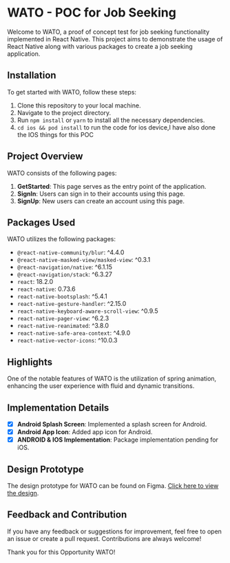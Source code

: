 # WATO - POC for Job Seeking

Welcome to WATO, a proof of concept test for job seeking functionality implemented in React Native. This project aims to demonstrate the usage of React Native along with various packages to create a job seeking application.

## Installation

To get started with WATO, follow these steps:

1. Clone this repository to your local machine.
2. Navigate to the project directory.
3. Run `npm install` or `yarn` to install all the necessary dependencies.
4.  `cd ios && pod install` to run the code for ios device,I have also done the IOS things for this POC

## Project Overview

WATO consists of the following pages:

1. **GetStarted**: This page serves as the entry point of the application.
2. **SignIn**: Users can sign in to their accounts using this page.
3. **SignUp**: New users can create an account using this page.

## Packages Used

WATO utilizes the following packages:

- `@react-native-community/blur`: ^4.4.0
- `@react-native-masked-view/masked-view`: ^0.3.1
- `@react-navigation/native`: ^6.1.15
- `@react-navigation/stack`: ^6.3.27
- `react`: 18.2.0
- `react-native`: 0.73.6
- `react-native-bootsplash`: ^5.4.1
- `react-native-gesture-handler`: ^2.15.0
- `react-native-keyboard-aware-scroll-view`: ^0.9.5
- `react-native-pager-view`: ^6.2.3
- `react-native-reanimated`: ^3.8.0
- `react-native-safe-area-context`: ^4.9.0
- `react-native-vector-icons`: ^10.0.3

## Highlights

One of the notable features of WATO is the utilization of spring animation, enhancing the user experience with fluid and dynamic transitions.

## Implementation Details

- [x] **Android Splash Screen**: Implemented a splash screen for Android.
- [x] **Android App Icon**: Added app icon for Android.
- [x] **ANDROID & IOS Implementation**: Package implementation pending for iOS.

## Design Prototype

The design prototype for WATO can be found on Figma. [Click here to view the design](https://www.figma.com/file/qDy8lUtD8CU3LJBUMDmgOv/Assignment?type=design&node-id=18-141&mode=design&t=vqh1rR7zom6K5P4p-0).

## Feedback and Contribution

If you have any feedback or suggestions for improvement, feel free to open an issue or create a pull request. Contributions are always welcome!

Thank you for this Opportunity WATO!


